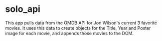 # solo_api

This app pulls data from the OMDB API for Jon Wilson's current 3 favorite movies.
It uses this data to create objects for the Title, Year  and Poster image for
each movie, and appends those movies to the DOM.
